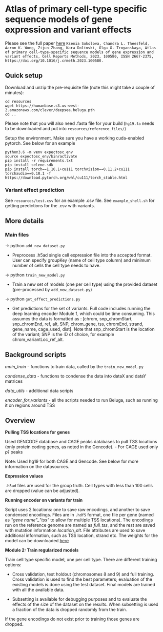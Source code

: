 # Atlas of primary cell-type specific sequence models of gene expression and variant effects

Please see the full paper [here](https://www.cell.com/cell-reports-methods/fulltext/S2667-2375(23)00224-2)
```Ksenia Sokolova, Chandra L. Theesfeld, Aaron K. Wong, Zijun Zhang, Kara Dolinski, Olga G. Troyanskaya, Atlas of primary cell-type-specific sequence models of gene expression and variant effects, Cell Reports Methods, 2023, 100580, ISSN 2667-2375, https://doi.org/10.1016/j.crmeth.2023.100580.```

## Quick setup

Download and unzip the pre-requisite file (note this might take a couple of minutes):

```
cd resources
wget https://humanbase.s3.us-west-2.amazonaws.com/clever/deepsea.beluga.pth
cd ..
```

Please note that you will also need .fasta file for your build (`hg19.fa` needs to be downloaded and put into `resources/reference_files/`)


Setup the environment. Make sure you have a working cuda-enabled pytorch. See below for an example

```
python3.6 -m venv expectosc_env
source expectosc_env/bin/activate
pip install -r requirements.txt
pip install selene-sdk
pip install torch==1.10.1+cu111 torchvision==0.11.2+cu111 torchaudio==0.10.1 -f https://download.pytorch.org/whl/cu111/torch_stable.html
```

### Variant effect prediction
See `resources/test.csv` for an example .csv file. See `example_shell.sh` for getting predictions for the .csv with variants. 


## More details

### Main files 

→ python `add_new_dataset.py` <params> 
  - Preprocess .h5ad single cell expression file into the accepted format. User can specify groupKey (name of cell type column) and minimum number of cells the cell type needs to have.


→ python `train_new_model.py` <params>
  - Train a new set of models (one per cell type) using the provided dataset (pre-processed by `add_new_dataset.py`)


→ python `get_effect_predictions.py`  <params>
  - Get predictions for the set of variants. Full code includes running the deep learning encoder Module 1, which could be time consuming. This assumes the data is formatted as : \[chrom, snp_chromStart, snp_chromEnd, ref, alt, SNP, chrom_gene, tss, chromEnd, strand, gene_name, cage_used, dist\]. Note that snp_chromStart is the location of the variant; SNP is the ID of choice, for example chrom_variantLoc_ref_alt. 




## Background scripts

*main_train* - functions to train data, called by the `train_new_model.py` 

*condense_data* - functions to condense the data into dataX and dataY matrices

*data_utils* - additional data scripts

*encoder_for_variants* - all the scripts needed to run Beluga, such as running it on regions around TSS


## Overview

__Pulling TSS locations for genes__

Used GENCODE database and CAGE peaks databases to pull TSS locations (only protein coding genes, as noted in the Gencode). 
    - For CAGE used only *p1* peaks

Note: Used hg19 for both CAGE and Gencode. See below for more information on the datasources.

__Expression values__

`.h5ad` files are used for the group truth. Cell types with less than 100 cells are dropped (value can be adjusted).


__Running encoder on variants for train__

Script uses 2 locations: one to save raw encodings, and another to save condensed encodings. Files are in `.hdf5` format, one file per gene (named as *"gene name"_"tss"* to allow for multiple TSS locations). The encodings run on the reference genome are named as *full_tss*, and the rest are saved with mutation information *location_alt*. File attributes are used to save additional information, such as TSS location, strand etc. The weights for the model can be downloaded [here](https://humanbase.readthedocs.io/en/latest/clever.html#download)



__Module 2: Train regularized models__

Train cell type specific model, one per cell type. There are different training options: 

- Cross validation, test holdout (chromosomes 8 and 9) and full training. Cross validation is used to find the best parameters; evaluation of the existing models is done using the test dataset. Final models are trained with all the available data. 

- Subsetting is available for debugging purposes and to evaluate the effects of the size of the dataset on the results. When subsetting is used a fraction of the data is dropped randomly from the train. 

If the gene encodings do not exist prior to training those genes are dropped. 

